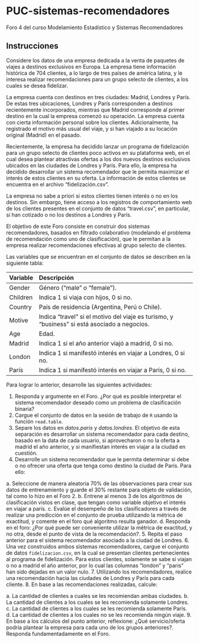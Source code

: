 # PUC-sistemas-recomendadores
Foro 4 del curso Modelamiento Estadístico y Sistemas Recomendadores

## Instrucciones

Considere los datos de una empresa dedicada a la venta de paquetes de viajes a destinos exclusivos en Europa. La empresa tiene información histórica de 704 clientes, a lo largo de tres países de américa latina, y le interesa realizar recomendaciones para un grupo selecto de clientes, a los cuales se desea fidelizar.

La empresa cuenta con destinos en tres ciudades: Madrid, Londres y París. De estas tres ubicaciones, Londres y París corresponden a destinos recientemente incorporados, mientras que Madrid corresponde al primer destino en la cual la empresa comenzó su operación. La empresa cuenta con cierta información personal sobre los clientes. Adicionalmente, ha registrado el motivo más usual del viaje, y si han viajado a su locación original (Madrid) en el pasado.

Recientemente, la empresa ha decidido lanzar un programa de fidelización para un grupo selecto de clientes poco activos en su plataforma web, en el cual desea plantear atractivas ofertas a los dos nuevos destinos exclusivos ubicados en las ciudades de Londres y París. Para ello, la empresa ha decidido desarrollar un sistema recomendador que le permita maximizar el interés de estos clientes en su oferta. La información de estos clientes se encuentra en el archivo “fidelización.csv”.

La empresa no sabe a priori si estos clientes tienen interés o no en los destinos. Sin embargo, tiene acceso a los registros de comportamiento web de los clientes presentes en el conjunto de datos “travel.csv”, en particular, si han cotizado o no los destinos a Londres y París.

El objetivo de este Foro consiste en construir dos sistemas recomendadores, basados en filtrado colaborativo (modelando el problema de recomendación como uno de clasificación), que le permitan a la empresa realizar recomendaciones efectivas al grupo selecto de clientes.

Las variables que se encuentran en el conjunto de datos se describen en la siguiente tabla:

|**Variable**|**Descripción**|
|:-|:---------------|
|Gender | Género (“male” o “female”).|
|Children | Indica 1 si viaja con hijos, 0 si no.|
|Country | País de residencia (Argentina, Perú o Chile).|
Motive | Indica “travel” si el motivo del viaje es turismo, y “business” si está asociado a negocios.|
|Age | Edad.|
|Madrid | Indica 1 si el año anterior viajó a madrid, 0 si no.| 
|London | Indica 1 si manifestó interés en viajar a Londres, 0 si no.|
|París | Indica 1 si manifestó interés en viajar a París, 0 si no.|

Para lograr lo anterior, desarrolle las siguientes actividades:
1. Responda y argumente en el Foro. ¿Por qué es posible interpretar el sistema recomendador deseado como un problema de clasificación binaria?
2. Cargue el conjunto de datos en la sesión de trabajo de `R` usando la función `read.table`.
3. Separe los datos en *datos.paris* y *datos.londres*. El objetivo de esta separación es desarrollar un sistema recomendador para cada destino, basado en la data de cada usuario, si aprovecharon o no la oferta a madrid el año anterior, y si manifiestan interés en viajar a la ciudad en cuestión.
4. Desarrolle un sistema recomendador que le permita determinar si debe o no ofrecer una oferta que tenga como destino la ciudad de París. Para ello:

  a. Seleccione de manera aleatoria 70% de las observaciones para crear sus datos de entrenamiento y guarde el 30% restante para objeto de validación, tal como lo hizo en el Foro 2.
  b. Entrene al menos 3 de los algoritmos de clasificación vistos en clase, que tengan como variable objetivo el interés en viajar a parís.
  c. Evalúe el desempeño de los clasificadores a través de realizar una predicción en el conjunto de prueba utilizando la métrica de exactitud, y comente en el foro qué algoritmo resulta ganador.
  d. Responda en el foro: ¿Por qué puede ser conveniente utilizar la métrica de exactitud, y no otra, desde el punto de vista de la recomendación?.
5. Repita el paso anterior para el sistema recomendador asociado a la ciudad de Londres.
6. Una vez construidos ambos sistemas recomendadores, cargue el conjunto de datos `fidelizacion.csv`, en la cual se presentan clientes pertenecientes al programa de fidelización. Para estos clientes, solamente se sabe si viajan o no a madrid el año anterior, por lo cual las columnas “london” y “paris” han sido dejadas en un valor nulo.
7. Utilizando los recomendadores, realice una recomendación hacia las ciudades de Londres y París para cada cliente.
8. En base a las recomendaciones realizadas, calcule:

  a. La cantidad de clientes a cuales se les recomiendan ambas ciudades.
  b. La cantidad de clientes a los cuales se les recomienda solamente Londres.
  c. La cantidad de clientes a los cuales se les recomienda solamente París.
  d. La cantidad de clientes a los cuales no se les recomienda ningún viaje.
9. En base a los cálculos del punto anterior, reflexione: ¿Qué servicio/oferta podría plantear la empresa para cada uno de los grupos anteriores?. Responda fundamentadamente en el Foro.
